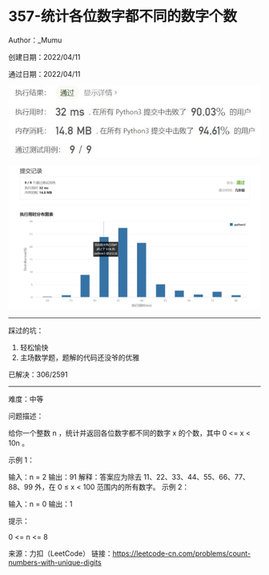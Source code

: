 # 357-统计各位数字都不同的数字个数

Author：_Mumu

创建日期：2022/04/11

通过日期：2022/04/11

![](./通过截图2.jpg)

![](./通过截图1.jpg)

*****

踩过的坑：

1. 轻松愉快
1. 主场数学题，题解的代码还没爷的优雅

已解决：306/2591

*****

难度：中等

问题描述：

给你一个整数 n ，统计并返回各位数字都不同的数字 x 的个数，其中 0 <= x < 10n 。


示例 1：

输入：n = 2
输出：91
解释：答案应为除去 11、22、33、44、55、66、77、88、99 外，在 0 ≤ x < 100 范围内的所有数字。 
示例 2：

输入：n = 0
输出：1


提示：

0 <= n <= 8

来源：力扣（LeetCode）
链接：https://leetcode-cn.com/problems/count-numbers-with-unique-digits